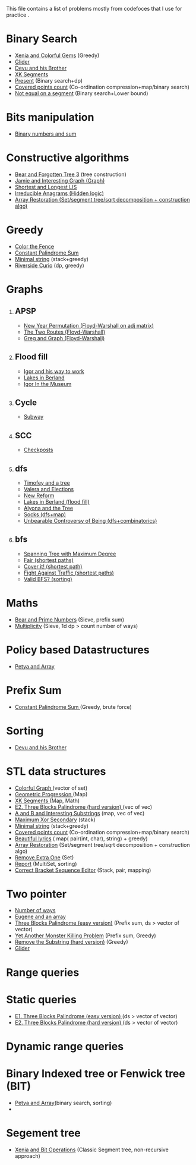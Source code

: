<p> This file contains a list of problems mostly from codefoces that I use for practice . </p>

<h1>Binary Search</h1>
<ul>
  <li><a href = "https://codeforces.com/contest/1336/problem/B">Xenia and Colorful Gems</a> (Greedy)</li> 
  <li><a href = "https://codeforces.com/problemset/problem/1041/D">Glider</a></li>
  <li><a href = "https://codeforces.com/problemset/problem/439/D">Devu and his Brother</a></li>
  <li><a href = "https://codeforces.com/problemset/problem/895/B">XK Segments </a></li>
  <li><a href = "https://codeforces.com/problemset/problem/460/C">Present</a> (Binary search+dp)</li>
  <li><a href = "https://codeforces.com/problemset/problem/1000/C">Covered points count</a> (Co-ordination compression+map/binary search)</li>
  <li><a href = "https://codeforces.com/problemset/problem/622/C?f0a28=1">Not equal on a segment</a> (Binary search+Lower bound)</li>
</ul>

<h1>Bits manipulation</h1>
<ul>
  <li> <a href = "https://codeforces.com/problemset/problem/1066/E">Binary numbers and sum </a></li>
</ul>

<h1>Constructive algorithms</h1>
<ul>
    <li> <a href = "https://codeforces.com/problemset/problem/639/B">Bear and Forgotten Tree 3</a> (tree construction)</li>
    <li> <a href = "https://codeforces.com/problemset/problem/916/C"> Jamie and Interesting Graph (Graph)</li>
    <li><a href = "https://codeforces.com/problemset/problem/1304/D">Shortest and Longest LIS</a></li>
    <li><a href = "https://codeforces.com/problemset/problem/1290/B">Irreducible Anagrams (Hidden logic)</a></li>
    <li><a href = "https://codeforces.com/problemset/problem/1023/D">Array Restoration (Set/segment tree/sqrt decomposition + construction algo)            </a></li>
</ul>

<h1>Greedy</h1>
<ul><li><a href = "https://codeforces.com/contest/349/problem/B">Color the Fence</a></li> 
    <li><a href = "https://codeforces.com/problemset/problem/1343/D">Constant Palindrome Sum</a></li>
    <li><a href = "https://codeforces.com/contest/797/problem/C">Minimal string</a> (stack+greedy)</li>
    <li><a href = "https://codeforces.com/contest/924/problem/C">Riverside Curio</a> (dp, greedy)</li>
</ul>

<h1>Graphs</h1>
<ol>
  <li> <h2>APSP</h2>
    <ul>
      <li> <a href = "https://codeforces.com/problemset/problem/500/B">New Year Permutation (Floyd-Warshall on adj matrix)</li>
      <li> <a href = "https://codeforces.com/problemset/problem/601/A">The Two Routes (Floyd-Warshall)</li>
      <li> <a href = "https://codeforces.com/problemset/problem/295/B">Greg and Graph (Floyd-Warshall)</a></li>
    </ul>
  </li>
  <li> <h2> Flood fill </h2>
    <ul>
      <li> <a href = "https://codeforces.com/problemset/problem/793/B">Igor and his way to work</li>
      <li> <a href = "https://codeforces.com/problemset/problem/723/D">Lakes in Berland</li>
      <li> <a href = "https://codeforces.com/problemset/problem/598/D">Igor In the Museum</a></li>
    </ul>
  </li>
  
  <li> <h2>Cycle</h2>
    <ul>
      <li> <a href = "https://codeforces.com/problemset/problem/131/D">Subway</a></li>
    </ul>
  </li>
  
  <li> <h2>SCC</h2> 
    <ul>
      <li> <a href = "https://codeforces.com/problemset/problem/427/C">Checkposts</a></li>
    </ul>
  </li>
  <li> <h2>dfs</h2>
    <ul>
      <li> <a href = "https://codeforces.com/problemset/problem/763/A">Timofey and a tree</li>
      <li> <a href = "https://codeforces.com/problemset/problem/369/C">Valera and Elections</li>
      <li> <a href = "https://codeforces.com/problemset/problem/659/E">New Reform</li>
      <li> <a href = "https://codeforces.com/problemset/problem/723/D">Lakes in Berland (flood fill)</li>
      <li> <a href = "https://codeforces.com/problemset/problem/682/C">Alyona and the Tree</li>
      <li> <a href = "https://codeforces.com/problemset/problem/731/C">Socks (dfs+map)</li>
      <li> <a href = "https://codeforces.com/problemset/problem/489/D">Unbearable Controversy of Being (dfs+combinatorics)</a></li>
    </ul>
  </li>
  
  <li> <h2>bfs</h2>
    <ul>
      <li> <a href = "https://codeforces.com/problemset/problem/1133/F1">Spanning Tree with Maximum Degree</li>
      <li> <a href = "https://codeforces.com/problemset/problem/986/A">Fair (shortest paths)</li>
      <li> <a href = "https://codeforces.com/problemset/problem/1176/E">Cover it! (shortest path)</a></li>
      <li> <a href = "https://codeforces.com/problemset/problem/954/D">Fight Against Traffic (shortest paths)</li>
      <li> <a href = "https://codeforces.com/problemset/problem/1037/D">Valid BFS? (sorting)</a></li>
    </ul>
  </li>
</ol>

<h1>Maths</h1>
<ul>
   <li><a href = "https://codeforces.com/contest/385/problem/C">Bear and Prime Numbers</a> (Sieve, prefix sum)</li>
  <li><a href="https://codeforces.com/problemset/problem/1061/C">Multiplicity</a> (Sieve, 1d dp > count number of ways)</li>
</ul>

<h1> Policy based Datastructures</h1>
<ul>
    <li><a href = "https://codeforces.com/problemset/problem/1042/D">Petya and Array</a> </li>
</ul>

<h1>Prefix Sum</h1>
<ul><li><a href = "https://codeforces.com/problemset/problem/1343/D">Constant Palindrome Sum </a>(Greedy, brute force)</li> </ul>

<h1>Sorting</h1>
<ul>
<li><a href = "https://codeforces.com/problemset/problem/439/D">Devu and his Brother</a></li>
</ul>

<h1>STL data structures</h1>
<ul>
  <li> <a href = "https://codeforces.com/contest/246/problem/D">Colorful Graph </a>(vector of set)</li>
  <li><a href = "https://codeforces.com/contest/567/problem/C">Geometric Progression </a>(Map)</li>
  <li><a href = "https://codeforces.com/problemset/problem/895/B">XK Segments </a>(Map, Math)</li>
  <li><a href = "https://codeforces.com/problemset/problem/1335/E2">E2. Three Blocks Palindrome (hard version) </a>(vec of vec)</li> 
  <li><a href = "https://codeforces.com/problemset/problem/519/D">A and B and Interesting Substrings</a> (map, vec of vec)</li>
  <li><a href = "https://codeforces.com/problemset/problem/280/B">Maximum Xor Secondary</a> (stack)</li>
  <li><a href = "https://codeforces.com/contest/797/problem/C">Minimal string</a> (stack+greedy)</li>
  <li><a href = "https://codeforces.com/problemset/problem/1000/C">Covered points count</a> (Co-ordination compression+map/binary search)</li>
  <li><a href = "https://codeforces.com/problemset/problem/1182/C">Beautiful lyrics</a> ( map( pair(int, char), string) + greedy)</li>
  <li><a href = "https://codeforces.com/problemset/problem/1023/D">Array Restoration</a> (Set/segment tree/sqrt decomposition + construction algo)</li>
  <li><a href = "https://codeforces.com/problemset/problem/900/C">Remove Extra One</a> (Set)</li>
  <li><a href = "https://codeforces.com/problemset/problem/631/C">Report</a> (MultiSet, sorting)</li>
  <li><a href = "https://codeforces.com/problemset/problem/670/E">Correct Bracket Sequence Editor</a> (Stack, pair, mapping)</li>

  
</ul>



<h1>Two pointer</h1>
  <ul><li><a href = "https://codeforces.com/problemset/problem/466/C">Number of ways</a></li>
  <li><a href = "https://codeforces.com/contest/1333/problem/C">Eugene and an array</a></li> 
  <li><a href = "https://codeforces.com/contest/1335/problem/E1">Three Blocks Palindrome (easy version)</a> (Prefix sum, ds > vector of vector)</li>
  <li><a href = "https://codeforces.com/contest/1257/problem/D">Yet Another Monster Killing Problem</a> (Prefix sum, Greedy)</li>
  <li><a href = "https://codeforces.com/problemset/problem/1203/D2">Remove the Substring (hard version)</a> (Greedy)</li>
  <li><a href = "https://codeforces.com/problemset/problem/1041/D">Glider</a></li>

</ul>
  
<h1>Range queries </h1>

<h1> Static queries</h1>
<ul>
  <li><a href = "https://codeforces.com/problemset/problem/1335/E1">E1. Three Blocks Palindrome (easy version) </a>(ds > vector of vector)</li>
  <li><a href = "https://codeforces.com/problemset/problem/1335/E2">E2. Three Blocks Palindrome (hard version) </a>(ds > vector of vector)</li>
</ul>

<h1> Dynamic range queries </h1>
<h1> Binary Indexed tree or Fenwick tree (BIT) </h1>
<ul>
  <li><a href = "https://codeforces.com/problemset/problem/1042/D">Petya and Array</a>(binary search, sorting)</li>
  <li><a href = ""> </a></li>
</ul>

<h1>Segement tree</h1>
<ul><li><a href = "https://codeforces.com/problemset/problem/339/D">Xenia and Bit Operations</a> (Classic Segment tree, non-recursive approach)</li> </ul>
